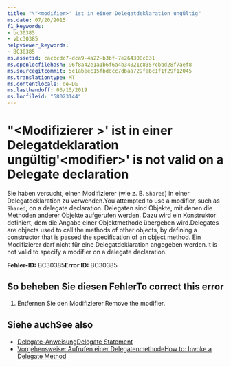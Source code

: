 ```yaml
---
title: "\"<modifier>' ist in einer Delegatdeklaration ungültig"
ms.date: 07/20/2015
f1_keywords:
- bc30385
- vbc30385
helpviewer_keywords:
- BC30385
ms.assetid: cacbcdc7-dca9-4a22-b3bf-7e264308c031
ms.openlocfilehash: 96f8a42e1a1b6f6a4b34021c8357cbbd28f7aef8
ms.sourcegitcommit: 5c1abeec15fbddcc7dbaa729fabc1f1f29f12045
ms.translationtype: MT
ms.contentlocale: de-DE
ms.lasthandoff: 03/15/2019
ms.locfileid: "58023144"
---
```

# <a name="modifier-is-not-valid-on-a-delegate-declaration"></a><span data-ttu-id="f29ec-102">"\<Modifizierer >' ist in einer Delegatdeklaration ungültig</span><span class="sxs-lookup"><span data-stu-id="f29ec-102">'\<modifier>' is not valid on a Delegate declaration</span></span>
<span data-ttu-id="f29ec-103">Sie haben versucht, einen Modifizierer (wie z. B. `Shared`) in einer Delegatdeklaration zu verwenden.</span><span class="sxs-lookup"><span data-stu-id="f29ec-103">You attempted to use a modifier, such as `Shared`, on a delegate declaration.</span></span> <span data-ttu-id="f29ec-104">Delegaten sind Objekte, mit denen die Methoden anderer Objekte aufgerufen werden. Dazu wird ein Konstruktor definiert, dem die Angabe einer Objektmethode übergeben wird.</span><span class="sxs-lookup"><span data-stu-id="f29ec-104">Delegates are objects used to call the methods of other objects, by defining a constructor that is passed the specification of an object method.</span></span> <span data-ttu-id="f29ec-105">Ein Modifizierer darf nicht für eine Delegatdeklaration angegeben werden.</span><span class="sxs-lookup"><span data-stu-id="f29ec-105">It is not valid to specify a modifier on a delegate declaration.</span></span>  
  
 <span data-ttu-id="f29ec-106">**Fehler-ID:** BC30385</span><span class="sxs-lookup"><span data-stu-id="f29ec-106">**Error ID:** BC30385</span></span>  
  
## <a name="to-correct-this-error"></a><span data-ttu-id="f29ec-107">So beheben Sie diesen Fehler</span><span class="sxs-lookup"><span data-stu-id="f29ec-107">To correct this error</span></span>  
  
1.  <span data-ttu-id="f29ec-108">Entfernen Sie den Modifizierer.</span><span class="sxs-lookup"><span data-stu-id="f29ec-108">Remove the modifier.</span></span>  
  
## <a name="see-also"></a><span data-ttu-id="f29ec-109">Siehe auch</span><span class="sxs-lookup"><span data-stu-id="f29ec-109">See also</span></span>

- [<span data-ttu-id="f29ec-110">Delegate-Anweisung</span><span class="sxs-lookup"><span data-stu-id="f29ec-110">Delegate Statement</span></span>](../../visual-basic/language-reference/statements/delegate-statement.md)
- [<span data-ttu-id="f29ec-111">Vorgehensweise: Aufrufen einer Delegatenmethode</span><span class="sxs-lookup"><span data-stu-id="f29ec-111">How to: Invoke a Delegate Method</span></span>](../../visual-basic/programming-guide/language-features/delegates/how-to-invoke-a-delegate-method.md)
